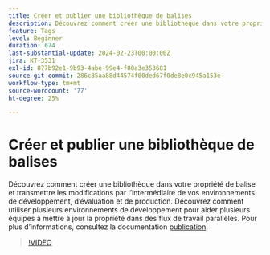 ```yaml
---
title: Créer et publier une bibliothèque de balises
description: Découvrez comment créer une bibliothèque dans votre propriété de balise et appliquer les modifications dans vos environnements de développement, d’évaluation et de production.
feature: Tags
level: Beginner
duration: 674
last-substantial-update: 2024-02-23T00:00:00Z
jira: KT-3531
exl-id: 877b92e1-9b93-4abe-99e4-f80a3e353681
source-git-commit: 286c85aa88d44574f00ded67f0de8e0c945a153e
workflow-type: tm+mt
source-wordcount: '77'
ht-degree: 25%

---
```


# Créer et publier une bibliothèque de balises

Découvrez comment créer une bibliothèque dans votre propriété de balise et transmettre les modifications par l’intermédiaire de vos environnements de développement, d’évaluation et de production. Découvrez comment utiliser plusieurs environnements de développement pour aider plusieurs équipes à mettre à jour la propriété dans des flux de travail parallèles. Pour plus d’informations, consultez la documentation [publication](https://experienceleague.adobe.com/docs/experience-platform/tags/publish/overview.html?lang=fr).

>[!VIDEO](https://video.tv.adobe.com/v/33400/?learn=on&enablevpops&captions=fre_fr)
